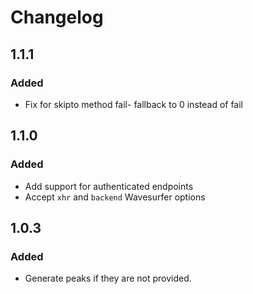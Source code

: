# Changelog

## 1.1.1

### Added

- Fix for skipto method fail- fallback to 0 instead of fail

## 1.1.0

### Added

- Add support for authenticated endpoints
- Accept `xhr` and `backend` Wavesurfer options

## 1.0.3

### Added

- Generate peaks if they are not provided.
